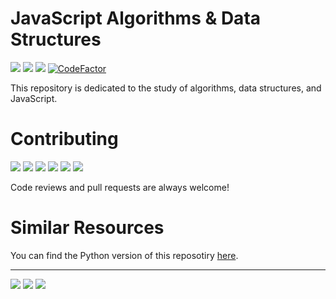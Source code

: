 # JavaScript Algorithms & Data Structures

<a href="https://github.com/JCPedroza/algorithms-and-data-structures-js/blob/master/LICENSE"><img src="https://img.shields.io/github/license/jcpedroza/algorithms-and-data-structures-js"></a>
<a href="https://standardjs.com"><img src="https://img.shields.io/badge/code_style-standard-brightgreen.svg"></a>
<a href="https://www.codacy.com/gh/JCPedroza/algorithms-and-data-structures-js/dashboard?utm_source=github.com&amp;utm_medium=referral&amp;utm_content=JCPedroza/algorithms-and-data-structures-js&amp;utm_campaign=Badge_Grade"><img src="https://app.codacy.com/project/badge/Grade/bfbdad3f96c94ce793e9453745d95fd7"/></a>
<a href="https://www.codefactor.io/repository/github/jcpedroza/algorithms-and-data-structures-js"><img src="https://www.codefactor.io/repository/github/jcpedroza/algorithms-and-data-structures-js/badge" alt="CodeFactor" /></a>

This repository is dedicated to the study of algorithms, data structures, and JavaScript.

# Contributing

<img src="https://img.shields.io/github/contributors/JCPedroza/algorithms-and-data-structures-js"> <img src="https://img.shields.io/github/commit-activity/m/JCPedroza/algorithms-and-data-structures-js"> <img src="https://img.shields.io/github/issues-raw/JCPedroza/algorithms-and-data-structures-js"> <img src="https://img.shields.io/github/issues-closed-raw/JCPedroza/algorithms-and-data-structures-js"> <img src="https://img.shields.io/github/issues-pr-raw/JCPedroza/algorithms-and-data-structures-js"> <img src="https://img.shields.io/github/issues-pr-closed-raw/JCPedroza/algorithms-and-data-structures-js">

Code reviews and pull requests are always welcome!

# Similar Resources

You can find the Python version of this reposotiry <a href="https://github.com/JCPedroza/algorithms-and-data-structures-py">here</a>.

---

<img src="https://img.shields.io/tokei/lines/github/jcpedroza/algorithms-and-data-structures-js"> <img src="https://img.shields.io/github/languages/code-size/jcpedroza/algorithms-and-data-structures-js"> <img src="https://img.shields.io/github/repo-size/jcpedroza/algorithms-and-data-structures-js">
